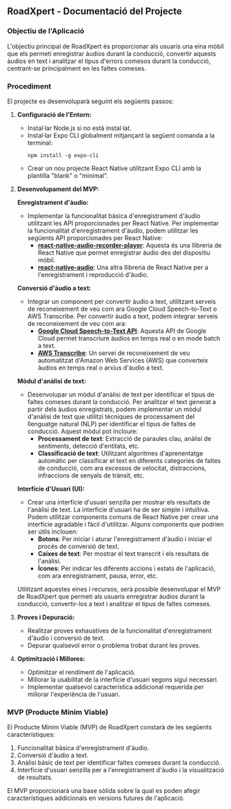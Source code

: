## RoadXpert - Documentació del Projecte

### Objectiu de l'Aplicació

L'objectiu principal de RoadXpert és proporcionar als usuaris una eina mòbil que els permeti enregistrar àudios durant la conducció, convertir aquests àudios en text i analitzar el tipus d'errors comesos durant la conducció, centrant-se principalment en les faltes comeses.

### Procediment

El projecte es desenvoluparà seguint els següents passos:

1. **Configuració de l'Entorn:**
   - Instal·lar Node.js si no està instal·lat.
   - Instal·lar Expo CLI globalment mitjançant la següent comanda a la terminal:
     ```
     npm install -g expo-cli
     ```
   - Crear un nou projecte React Native utilitzant Expo CLI amb la plantilla "blank" o "minimal".


2. **Desenvolupament del MVP:**

   **Enregistrament d'àudio:**

   - Implementar la funcionalitat bàsica d'enregistrament d'àudio utilitzant les API proporcionades per React Native.
      Per implementar la funcionalitat d'enregistrament d'àudio, podem utilitzar les següents API proporcionades per React Native:
      - **[react-native-audio-recorder-player](https://www.npmjs.com/package/react-native-audio-recorder-player)**: Aquesta és una llibreria de React Native que permet enregistrar àudio des del dispositiu mòbil.
      - **[react-native-audio](https://www.npmjs.com/package/react-native-audio-record)**: Una altra llibreria de React Native per a l'enregistrament i reproducció d'àudio.

   **Conversió d'àudio a text:**
   - Integrar un component per convertir àudio a text, utilitzant serveis de reconeixement de veu com ara Google Cloud Speech-to-Text o AWS Transcribe.
      Per convertir àudio a text, podem integrar serveis de reconeixement de veu com ara:
      - **[Google Cloud Speech-to-Text API](https://cloud.google.com/speech-to-text)**: Aquesta API de Google Cloud permet transcriure àudios en temps real o en mode batch a text.
      - **[AWS Transcribe](https://aws.amazon.com/transcribe/)**: Un servei de reconeixement de veu automatitzat d'Amazon Web Services (AWS) que converteix àudios en temps real o arxius d'àudio a text.

   **Mòdul d'anàlisi de text:**
   - Desenvolupar un mòdul d'anàlisi de text per identificar el tipus de faltes comeses durant la conducció.
      Per analitzar el text generat a partir dels àudios enregistrats, podem implementar un mòdul d'anàlisi de text que utilitzi tècniques de processament del llenguatge natural (NLP) per identificar el tipus de faltes de conducció. Aquest mòdul pot incloure:
      - **Processament de text**: Extracció de paraules clau, anàlisi de sentiments, detecció d'entitats, etc.
      - **Classificació de text**: Utilitzant algoritmes d'aprenentatge automàtic per classificar el text en diferents categories de faltes de conducció, com ara excessos de velocitat, distraccions, infraccions de senyals de trànsit, etc.

   **Interfície d'Usuari (UI):**
   - Crear una interfície d'usuari senzilla per mostrar els resultats de l'anàlisi de text.
      La interfície d'usuari ha de ser simple i intuïtiva. Podem utilitzar components comuns de React Native per crear una interfície agradable i fàcil d'utilitzar. Alguns components que podrien ser útils inclouen:
      - **Botons**: Per iniciar i aturar l'enregistrament d'àudio i iniciar el procés de conversió de text.
      - **Caixes de text**: Per mostrar el text transcrit i els resultats de l'anàlisi.
      - **Ícones**: Per indicar les diferents accions i estats de l'aplicació, com ara enregistrament, pausa, error, etc.
      

   Utilitzant aquestes eines i recursos, serà possible desenvolupar el MVP de RoadXpert que permeti als usuaris enregistrar àudios durant la conducció, convertir-los a text i analitzar el tipus de faltes comeses.

3. **Proves i Depuració:**
   - Realitzar proves exhaustives de la funcionalitat d'enregistrament d'àudio i conversió de text.
   - Depurar qualsevol error o problema trobat durant les proves.

4. **Optimització i Millores:**
   - Optimitzar el rendiment de l'aplicació.
   - Millorar la usabilitat de la interfície d'usuari segons sigui necessari.
   - Implementar qualsevol característica addicional requerida per millorar l'experiència de l'usuari.

### MVP (Producte Mínim Viable)

El Producte Mínim Viable (MVP) de RoadXpert constarà de les següents característiques:

1. Funcionalitat bàsica d'enregistrament d'àudio.
2. Conversió d'àudio a text.
3. Anàlisi bàsic de text per identificar faltes comeses durant la conducció.
4. Interfície d'usuari senzilla per a l'enregistrament d'àudio i la visualització de resultats.

El MVP proporcionarà una base sòlida sobre la qual es poden afegir característiques addicionals en versions futures de l'aplicació.
